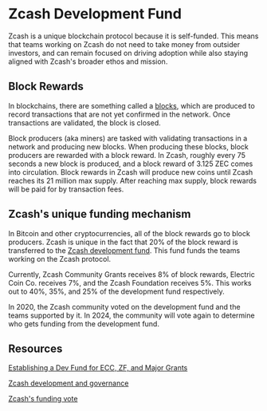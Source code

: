 # Zcash Development Fund

Zcash is a unique blockchain protocol because it is self-funded. This means that teams working on Zcash do not need to take money from outsider investors, and can remain focused on driving adoption while also staying aligned with Zcash's broader ethos and mission.

## Block Rewards

In blockchains, there are something called a [blocks](https://www.investopedia.com/terms/b/block-bitcoin-block.asp), which are produced to record transactions that are not yet confirmed in the network. Once transactions are validated, the block is closed.

Block producers (aka miners) are tasked with validating transactions in a network and producing new blocks. When producing these blocks, block producers are rewarded with a block reward. In Zcash, roughly every 75 seconds a new block is produced, and a block reward of 3.125 ZEC comes into circulation. Block rewards in Zcash will produce new coins until Zcash reaches its 21 million max supply. After reaching max supply, block rewards will be paid for by transaction fees.

## Zcash's unique funding mechanism

In Bitcoin and other cryptocurrencies, all of the block rewards go to block producers. Zcash is unique in the fact that 20% of the block reward is transferred to the [Zcash development fund](https://zips.z.cash/zip-1014). This fund funds the teams working on the Zcash protocol.

Currently, Zcash Community Grants receives 8% of block rewards, Electric Coin Co. receives 7%, and the Zcash Foundation receives 5%. This works out to 40%, 35%, and 25% of the development fund respectively.

In 2020, the Zcash community voted on the development fund and the teams supported by it. In 2024, the community will vote again to determine who gets funding from the development fund.

## Resources

[Establishing a Dev Fund for ECC, ZF, and Major Grants](https://zips.z.cash/zip-1014)

[Zcash development and governance](https://z.cash/zcash-development-and-governance/)

[Zcash's funding vote](https://www.coindesk.com/tech/2020/02/01/zcashs-funding-vote-and-the-woes-of-decentralized-governance/)
